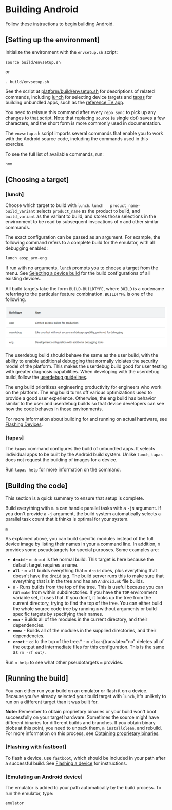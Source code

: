 

Building Android
================

Follow these instructions to begin building Android.

[Setting up the environment]
----------------------------------------------------------------------------

Initialize the environment with the `envsetup.sh` script:



```
source build/envsetup.sh
```

or



```
. build/envsetup.sh
```

See the script at
[platform/build/envsetup.sh](https://android.googlesource.com/platform/build/+/refs/heads/master/envsetup.sh)
for descriptions of related commands, including
[lunch](https://source.android.com/setup/build/building#lunch) for
selecting device targets and
[tapas](https://source.android.com/setup/build/building#tapas) for
building unbundled apps, such as the [reference TV
app](https://source.android.com/devices/tv/reference-tv-app).

You need to reissue this command after every `repo sync` to pick up any changes to that script. Note that replacing
`source` (a
single dot) saves a few characters, and the short form is more commonly
used in documentation.

The `envsetup.sh` script imports several
commands that enable you to work with the Android source code, including
the commands used in this exercise.

To see the full list of available commands, run:



```
hmm
```

[Choosing a target]
-------------------------------------------------------------------

### [lunch]

Choose which target to build with `lunch`.
`lunch   product_name-build_variant` selects
`product_name` as the product to build, and
`build_variant` as the variant to build, and
stores those selections in the environment to be read by subsequent
invocations of `m` and other similar commands.

The exact configuration can be passed as an argument. For example, the
following command refers to a complete build for the emulator, with all
debugging enabled:



```
lunch aosp_arm-eng
```

If run with no arguments, `lunch` prompts you
to choose a target from the menu. See [Selecting a device
build](https://source.android.com/setup/build/running#selecting-device-build)
for the build configurations of all existing devices.

All build targets take the form `BUILD-BUILDTYPE`, where `BUILD` is a codename
referring to the particular feature combination.
`BUILDTYPE` is one of the following.

![](./images/s1.png)

The userdebug build should behave the same as the user build, with the
ability to enable additional debugging that normally violates the
security model of the platform. This makes the userdebug build good for
user testing with greater diagnosis capabilities. When developing with
the userdebug build, follow the [userdebug
guidelines](https://source.android.com/setup/develop/new-device#userdebug-guidelines).

The eng build prioritizes engineering productivity for engineers who
work on the platform. The eng build turns off various optimizations used
to provide a good user experience. Otherwise, the eng build has behavior
similar to the user and userdebug builds so that device developers can
see how the code behaves in those environments.

For more information about building for and running on actual hardware,
see [Flashing Devices](https://source.android.com/setup/build/running).

### [tapas]

The `tapas` command configures the build of
unbundled apps. It selects individual apps to be built by the Android
build system. Unlike `lunch`,
`tapas` does not request the building of
images for a device.

Run `tapas help` for more information on the
command.

[Building the code]
-------------------------------------------------------------------

This section is a quick summary to ensure that setup is complete.

Build everything with `m`. `m` can handle parallel tasks with a `-jN` argument. If you don\'t provide a `-j` argument, the build system automatically selects a parallel
task count that it thinks is optimal for your system.



```
m
```

As explained above, you can build specific modules instead of the full
device image by listing their names in your `m` command line. In addition, `m`
provides some pseudotargets for special purposes. Some examples are:

-   **`droid`** - `m droid` is the normal build. This target is here because the
    default target requires a name.
-   **`all`** - `m all` builds everything that `m droid` does, plus everything that doesn\'t have the
    `droid` tag. The build server runs this to
    make sure that everything that is in the tree and has an
    `Android.mk` file builds.
-   **`m`** - Runs builds from the top of the
    tree. This is useful because you can run `make` from within subdirectories. If you have the
    `TOP` environment variable set, it uses
    that. If you don\'t, it looks up the tree from the current
    directory, trying to find the top of the tree. You can either build
    the whole source code tree by running `m`
    without arguments or build specific targets by specifying their
    names.
-   **`mma`** - Builds all of the modules in
    the current directory, and their dependencies.
-   **`mmma`** - Builds all of the modules in
    the supplied directories, and their dependencies.
-   **`croot`** - `cd` to the top of the tree.* - `m clean`{translate="no" deletes all of the output and intermediate files for this
    configuration. This is the same as `rm -rf out/`.

Run `m help` to see what other pseudotargets
`m` provides.

[Running the build]
-------------------------------------------------------------------

You can either run your build on an emulator or flash it on a device.
Because you\'ve already selected your build target with
`lunch`, it\'s unlikely to run on a different
target than it was built for.

**Note:** Remember to obtain proprietary binaries or your build won\'t
boot successfully on your target hardware. Sometimes the source might
have different binaries for different builds and branches. If you obtain
binary blobs at this point, you need to unpack them,
`m installclean`, and rebuild. For more
information on this process, see [Obtaining proprietary
binaries](https://source.android.com/setup/build/downloading#obtaining-proprietary-binaries).

### [Flashing with fastboot]

To flash a device, use `fastboot`, which
should be included in your path after a successful build. See [Flashing
a
device](https://source.android.com/setup/build/running#flashing-a-device)
for instructions.

### [Emulating an Android device]

The emulator is added to your path automatically by the build process.
To run the emulator, type:



```
emulator
```
